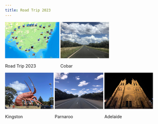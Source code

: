 ```yaml
---
title: Road Trip 2023
---
```



<div id="banner">
	<div class="inline-block" style="display:inline-block;"><a href="assets/photos/Australia/road_trip_2023_1.png"><img src="assets/photos/Australia/road_trip_2023_1.png" style="height: 120px;"></a><div><p>Road Trip 2023</p></div></div>
	<div class="inline-block" style="display:inline-block;"><a href="assets/photos/Australia/road_trip_2023_1/Cobar.jpg">          <img src="assets/photos/Australia/road_trip_2023_1/Cobar.jpg"   style="height: 120px;"></a><div><p>Cobar</p></div></div>
	<div class="inline-block" style="display:inline-block;"><a href="assets/photos/Australia/road_trip_2023_1/Kingston.jpg">           <img src="assets/photos/Australia/road_trip_2023_1/Kingston.jpg"    style="height: 120px;"></a><div><p>Kingston</p></div></div>
	<div class="inline-block" style="display:inline-block;"><a href="assets/photos/Australia/road_trip_2023_1/Parnaroo.jpg">         <img src="assets/photos/Australia/road_trip_2023_1/Parnaroo.jpg"  style="height: 120px;"></a><div><p>Parnaroo</p></div></div>
	<div class="inline-block" style="display:inline-block;"><a href="assets/photos/Australia/road_trip_2023_1/Adelaide.jpg">                <img src="assets/photos/Australia/road_trip_2023_1/Adelaide.jpg"         style="height: 120px;"></a><div><p>Adelaide</p></div></div>
</div>

